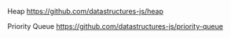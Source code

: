 Heap
https://github.com/datastructures-js/heap

Priority Queue
https://github.com/datastructures-js/priority-queue
